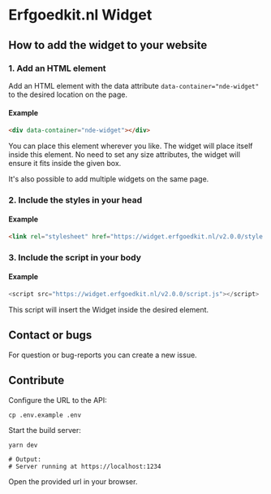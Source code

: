 # Erfgoedkit.nl Widget

## How to add the widget to your website

### 1. Add an HTML element

Add an HTML element with the data attribute `data-container="nde-widget"` to the
desired location on the page.

#### Example

```html
<div data-container="nde-widget"></div>
```

You can place this element wherever you like. The widget will place itself inside this element. No need to set any size attributes, the widget will ensure it fits inside the given box.

It's also possible to add multiple widgets on the same page.

### 2. Include the styles in your head

#### Example

```html
<link rel="stylesheet" href="https://widget.erfgoedkit.nl/v2.0.0/style.css" />
```

### 3. Include the script in your body

#### Example

```js
<script src="https://widget.erfgoedkit.nl/v2.0.0/script.js"></script>
```

This script will insert the Widget inside the desired element.

## Contact or bugs

For question or bug-reports you can create a new issue.

## Contribute

Configure the URL to the API:

```shell
cp .env.example .env
```

Start the build server:

```shell
yarn dev

# Output:
# Server running at https://localhost:1234
```

Open the provided url in your browser.
